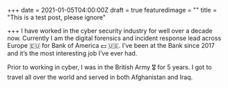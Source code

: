 +++
date = 2021-01-05T04:00:00Z
draft = true
featuredimage = ""
title = "This is a test post, please ignore"

+++
I have worked in the cyber security industry for well over a decade now. Currently I am the digital forensics and incident response lead across Europe 🇪🇺 for Bank of America 💵 🇺🇸. I’ve been at the Bank since 2017 and it’s the most interesting job I’ve ever had.

Prior to working in cyber, I was in the British Army 🎖️ for 5 years. I got to travel all over the world and served in both Afghanistan and Iraq.